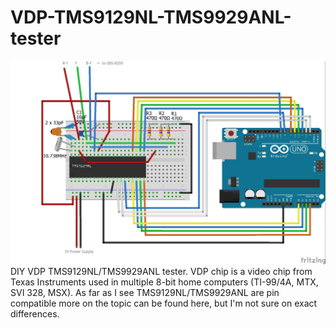 # VDP-TMS9129NL-TMS9929ANL-tester
![connection diagram](/Test-TMS2991NL-with-ARDUINO_V1.1.jpg)
DIY VDP TMS9129NL/TMS9929ANL tester. VDP chip is a video chip from Texas Instruments used in multiple 8-bit home computers (TI-99/4A, MTX, SVI 328, MSX). As far as I see TMS9129NL/TMS9929ANL are pin compatible more on the topic can be found here, but I'm not sure on exact differences. 
